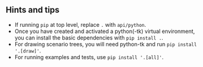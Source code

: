 ## Hints and tips
- If running `pip` at top level, replace `.` with `api/python`.
- Once you have created and activated a python(-tk) virtual environment, you can install the basic dependencies with `pip install .`.
- For drawing scenario trees, you will need python-tk and run `pip install '.[draw]'`.
- For running examples and tests, use `pip install '.[all]'`.